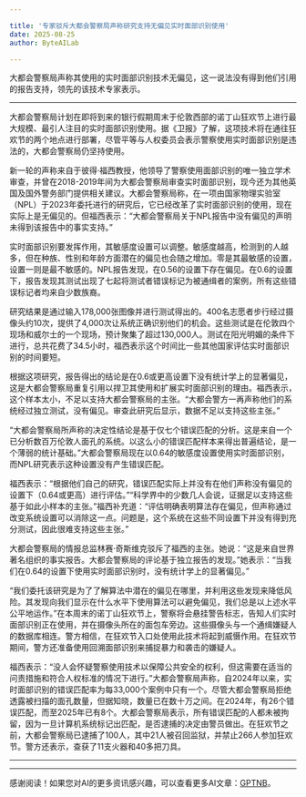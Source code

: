 ```yaml
---

title: '专家驳斥大都会警察局声称研究支持无偏见实时面部识别使用'
date: 2025-08-25
author: ByteAILab

---
```


大都会警察局声称其使用的实时面部识别技术无偏见，这一说法没有得到他们引用的报告支持，领先的该技术专家表示。

---
大都会警察局计划在即将到来的银行假期周末于伦敦西部的诺丁山狂欢节上进行最大规模、最引人注目的实时面部识别使用。据《卫报》了解，这项技术将在通往狂欢节的两个地点进行部署，尽管平等与人权委员会表示警察使用实时面部识别是违法的，大都会警察局仍坚持使用。

新一轮的声称来自于彼得·福西教授，他领导了警察使用面部识别的唯一独立学术审查，并曾在2018-2019年间为大都会警察局审查实时面部识别，现今还为其他英国及国外警务部门提供相关建议。大都会警察局称，在一项由国家物理实验室（NPL）于2023年委托进行的研究后，它已经改革了实时面部识别的使用，现在实际上是无偏见的。但福西表示：“大都会警察局关于NPL报告中没有偏见的声明未得到该报告中的事实支持。”

实时面部识别要发挥作用，其敏感度设置可以调整。敏感度越高，检测到的人越多，但在种族、性别和年龄方面潜在的偏见也会随之增加。零是其最敏感的设置，设置一则是最不敏感的。NPL报告发现，在0.56的设置下存在偏见。在0.6的设置下，报告发现其测试出现了七起将测试者错误标记为被通缉者的案例，所有这些错误标记者均来自少数族裔。

研究结果是通过输入178,000张图像并进行测试得出的。400名志愿者步行经过摄像头约10次，提供了4,000次让系统正确识别他们的机会。这些测试是在伦敦四个现场和威尔士的一个现场，预计聚集了超过130,000人。测试在阳光明媚的条件下进行，总共花费了34.5小时，福西表示这个时间比一些其他国家评估实时面部识别的时间要短。

根据这项研究，报告得出的结论是在0.6或更高设置下没有统计学上的显著偏见，这是大都会警察局重复引用以捍卫其使用和扩展实时面部识别的理由。福西表示，这个样本太小，不足以支持大都会警察局的主张。“大都会警方一再声称他们的系统经过独立测试，没有偏见。审查此研究后显示，数据不足以支持这些主张。”

“大都会警察局所声称的决定性结论是基于仅七个错误匹配的分析。这是来自一个已分析数百万伦敦人面孔的系统。以这么小的错误匹配样本来得出普遍结论，是一个薄弱的统计基础。”大都会警察局现在以0.64的敏感度设置使用实时面部识别，而NPL研究表示这种设置没有产生错误匹配。

福西表示：“根据他们自己的研究，错误匹配实际上并没有在他们声称没有偏见的设置下（0.64或更高）进行评估。”“科学界中的少数几人会说，证据足以支持这些基于如此小样本的主张。”福西补充道：“评估明确表明算法存在偏见，但声称通过改变系统设置可以消除这一点。问题是，这个系统在这些不同设置下并没有得到充分测试，因此很难支持这些主张。”

大都会警察局的情报总监林赛·奇斯维克驳斥了福西的主张。她说：“这是来自世界著名组织的事实报告。大都会警察局的评论基于独立报告的发现。”她表示：“当我们在0.64的设置下使用实时面部识别时，没有统计学上的显著偏见。”

“我们委托该研究是为了了解算法中潜在的偏见在哪里，并利用这些发现来降低风险。其发现向我们显示在什么水平下使用算法可以避免偏见，我们总是以上述水平公平地运作。”在本周末的诺丁山狂欢节上，警察将会悬挂警告标志，告知人们实时面部识别正在使用，并在摄像头所在的面包车旁边。这些摄像头与一个通缉嫌疑人的数据库相连。警方相信，在狂欢节入口处使用此技术将起到威慑作用。在狂欢节期间，警方还准备使用回溯面部识别来捕捉暴力和袭击的嫌疑人。

福西表示：“没人会怀疑警察使用技术以保障公共安全的权利，但这需要在适当的问责措施和符合人权标准的情况下进行。”大都会警察局声称，自2024年以来，实时面部识别的错误匹配率为每33,000个案例中只有一个。尽管大都会警察局拒绝透露被扫描的面孔数量，但据知晓，数量已在数十万之间。在2024年，有26个错误匹配，而至2025年已有8个。大都会警察局表示，所有错误匹配的人都未被拘留，因为一旦计算机系统标记出匹配，是否逮捕的决定由警员做出。在狂欢节之前，大都会警察局已逮捕了100人，其中21人被召回监狱，并禁止266人参加狂欢节。警方还表示，查获了11支火器和40多把刀具。

---
---
感谢阅读！如果您对AI的更多资讯感兴趣，可以查看更多AI文章：[GPTNB](https://gptnb.com)。